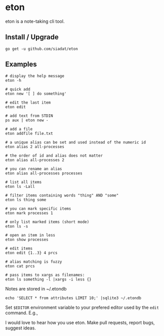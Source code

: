 # eton

eton is a note-taking cli tool.

## Install / Upgrade

    go get -u github.com/siadat/eton

## Examples

    # display the help message
    eton -h

    # quick add
    eton new '[ ] do something'

    # edit the last item
    eton edit

    # add text from STDIN
    ps aux | eton new -

    # add a file
    eton addfile file.txt

    # a unique alias can be set and used instead of the numeric id
    eton alias 2 all-processes

    # the order of id and alias does not matter
    eton alias all-processes 2

    # you can rename an alias
    eton alias all-processes processes

    # list all items
    eton ls -Lall

    # filter items containing words "thing" AND "some"
    eton ls thing some

    # you can mark specific items
    eton mark processes 1

    # only list marked items (short mode)
    eton ls -s

    # open an item in less
    eton show processes

    # edit items
    eton edit {1..3} 4 prcs

    # alias matching is fuzzy
    eton cat prcs

    # pass items to xargs as filenames:
    eton ls something -l |xargs -i less {}

Notes are stored in ~/.etondb

    echo 'SELECT * from attributes LIMIT 10;' |sqlite3 ~/.etondb

Set `$EDITOR` environment variable to your prefered editor used by the `edit` command. E.g.,

I would love to hear how you use eton. Make pull requests, report bugs, suggest ideas.
